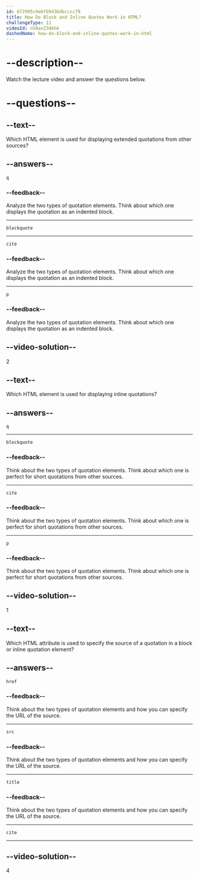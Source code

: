 ```yaml
---
id: 672995c9e6f69436dbcccc79
title: How Do Block and Inline Quotes Work in HTML?
challengeType: 11
videoId: nVAaxZ34khk
dashedName: how-do-block-and-inline-quotes-work-in-html
---
```


# --description--

Watch the lecture video and answer the questions below.

# --questions--

## --text--

Which HTML element is used for displaying extended quotations from other sources?

## --answers--

`q`

### --feedback--

Analyze the two types of quotation elements. Think about which one displays the quotation as an indented block.

---

`blockquote`

---

`cite`

### --feedback--

Analyze the two types of quotation elements. Think about which one displays the quotation as an indented block.

---

`p`

### --feedback--

Analyze the two types of quotation elements. Think about which one displays the quotation as an indented block.

## --video-solution--

2

## --text--

Which HTML element is used for displaying inline quotations?

## --answers--

`q`

---

`blockquote`

### --feedback--

Think about the two types of quotation elements. Think about which one is perfect for short quotations from other sources.

---

`cite`

### --feedback--

Think about the two types of quotation elements. Think about which one is perfect for short quotations from other sources.

---

`p`

### --feedback--

Think about the two types of quotation elements. Think about which one is perfect for short quotations from other sources.

## --video-solution--

1

## --text--

Which HTML attribute is used to specify the source of a quotation in a block or inline quotation element?

## --answers--

`href`

### --feedback--

Think about the two types of quotation elements and how you can specify the URL of the source.

---

`src`

### --feedback--

Think about the two types of quotation elements and how you can specify the URL of the source.

---

`title`

### --feedback--

Think about the two types of quotation elements and how you can specify the URL of the source.

---

`cite`

---

## --video-solution--

4

